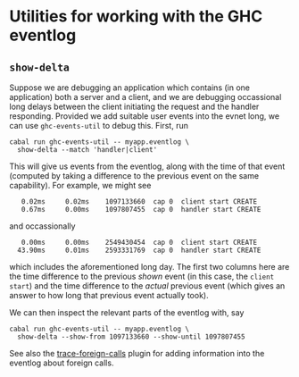 # Utilities for working with the GHC eventlog

## `show-delta`

Suppose we are debugging an application which contains (in one application)
both a server and a client, and we are debugging occassional long delays between
the client initiating the request and the handler responding. Provided we
add suitable user events into the evnet long, we can use `ghc-events-util`
to debug this. First, run

```
cabal run ghc-events-util -- myapp.eventlog \
  show-delta --match 'handler|client'
```

This will give us events from the eventlog, along with the time of that event
(computed by taking a difference to the previous event on the same capability).
For example, we might see

```
   0.02ms     0.02ms    1097133660  cap 0  client start CREATE
   0.67ms     0.00ms    1097807455  cap 0  handler start CREATE
```

and occassionally

```
   0.00ms     0.00ms    2549430454  cap 0  client start CREATE
  43.90ms     0.01ms    2593331769  cap 0  handler start CREATE
```

which includes the aforementioned long day. The first two columns here are the
time difference to the previous _shown_ event (in this case, the `client start`)
and the time difference to the _actual_ previous event (which gives an answer
to how long that previous event actually took).

We can then inspect the relevant parts of the eventlog with, say

```
cabal run ghc-events-util -- myapp.eventlog \
  show-delta --show-from 1097133660 --show-until 1097807455
```

See also the
[trace-foreign-calls](https://github.com/well-typed/trace-foreign-calls)
plugin for adding information into the eventlog about foreign calls.